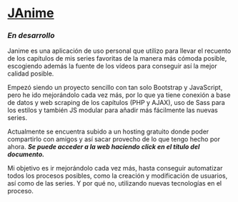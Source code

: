 # [JAnime](http://janime.epizy.com)

### ***En desarrollo***

Janime es una aplicación de uso personal que utilizo para llevar el recuento de los capítulos de mis series
favoritas de la manera más cómoda posible, escogiendo además la fuente de los vídeos para conseguir así la
mejor calidad posible.

Empezó siendo un proyecto sencillo con tan solo Bootstrap y JavaScript, pero he ido mejorándolo cada vez más,
por lo que ya tiene conexión a base de datos y web scraping de los capítulos (PHP y AJAX), uso de Sass para
los estilos y también JS modular para añadir más fácilmente las nuevas series.

Actualmente se encuentra subido a un hosting gratuito donde poder compartirlo con amigos y así sacar provecho de
lo que tengo hecho por ahora.
***Se puede acceder a la web haciendo click en el título del documento.***

Mi objetivo es ir mejorándolo cada vez más, hasta conseguir automatizar todos los procesos posibles, como la 
creación y modificación de usuarios, así como de las series. Y por qué no, utilizando nuevas tecnologías en el
proceso.